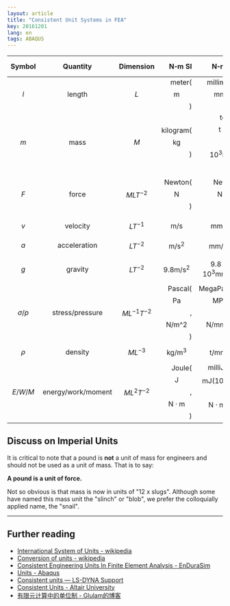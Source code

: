 ```yaml
---
layout: article
title: "Consistent Unit Systems in FEA"
key: 20161201
lang: en
tags: ABAQUS
---
```


| Symbol | Quantity | Dimension | N‐m SI | N‐mm SI | in‐lb System | ft‐lb System |
|:------:|:--------:|:---------:|------:|-------:|------------:|------------:|
| $$l$$ | length | $$L$$ | meter($$\text{m}$$) | millimeter($$\text{mm}$$) | inch($$\text{in}$$) | foot($$\text{ft}$$) |
| $$m$$ | mass | $$M$$ | kilogram($$\text{kg}$$) | tonne($$\text{t}$$, $$10^3\text{kg}$$) | snail = 386.2 "lb mass" | [slug](https://en.wikipedia.org/wiki/Slug_(mass)) = 32.19 "lb mass" |
| $$F$$ | force | $$MLT^{-2}$$ | Newton($$\text{N}$$) | Newton($$\text{N}$$) | pound-force($$\text{lbf}$$) | pound-force($$\text{lbf}$$) |
| $$v$$ | velocity | $$LT^{-1}$$ | $$\text{m/s}$$ | $$\text{mm/s}$$ | $$\text{in/s}$$ | $$\text{ft/s}$$ |
| $$a$$ | acceleration | $$LT^{-2}$$ | $$\text{m/s}^2$$ | $$\text{mm/s}^2$$ | $$\text{in/s}^2$$ | $$\text{ft/s}^2$$ |
| $$g$$ | gravity | $$LT^{-2}$$ | $$9.8\text{m/s}^2$$ | $$9.8\times10^3\text{mm/s}^2$$ | $$386.2\text{in/s}^2$$ | $$32.19\text{ft/s}^2$$ |
| $$\sigma/p$$ | stress/pressure | $$ML^{-1}T^{-2}$$ | Pascal($$\text{Pa}$$, $$\text{N/m^2}$$) | MegaPascal($$\text{MPa}$$, $$\text{N/mm^2}$$) | $$\text{psi}, $$\text{lbf/in}^2$$ | $$\text{lbf/ft}^2$$ |
| $$\rho$$ | density | $$ML^{-3}$$ | $$\text{kg/m}^3$$ | $$\text{t/mm}^3$$ | $$\text{snails/in}^3$$ | $$\text{slugs/ft}^3$$ |
| $$E/W/M$$ | energy/work/moment | $$ML^2T^{-2}$$ | Joule($$\text{J}$$, $$\text{N}\cdot\text{m}$$) | milliJoule($$\text{mJ}(10^{-3}\text{J})$$, $$\text{N}\cdot\text{mm}$$) | $$\text{lbf}\cdot\text{in}$$ | $$\text{lbf}\cdot\text{ft}$$ |

## Discuss on Imperial Units

It  is critical to  note that  a  pound  is  **not**  a  unit  of  mass  for  engineers  and  should  not  be  used  as  a unit of mass. That is to say:

**A pound is a unit of force.**

Not so obvious is that mass is now in units of "12 x slugs".  Although some have named this mass unit the "slinch" or "blob", we prefer the colloquially applied name, the "snail".

---

## Further reading

* [International System of Units - wikipedia](https://en.wikipedia.org/wiki/International_System_of_Units)
* [Conversion of units - wikipedia](https://en.wikipedia.org/wiki/Conversion_of_units)
* [Consistent Engineering Units In Finite Element Analysis - EnDuraSim](http://www.endurasim.com.au/wp-content/uploads/2015/02/EnDuraSim-Engineering-Units.pdf)
* [Units - Abaqus](https://abaqus-docs.mit.edu/2017/English/SIMACAEGSARefMap/simagsa-c-absunits.htm)
* [Consistent units — LS-DYNA Support](http://www.dynasupport.com/howtos/general/consistent-units)
* [Consistent Units - Altair University](http://www.altairuniversity.com/wp-content/uploads/2012/04/Student_Guide_55-57.pdf)
* [有限元计算中的单位制 - Glulam的博客](http://blog.sina.com.cn/s/blog_462c6348010005ox.html)
